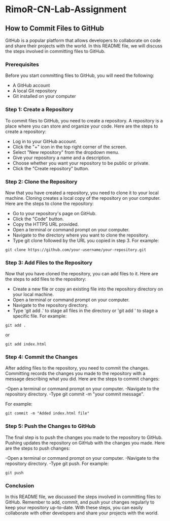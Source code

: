 # RimoR-CN-Lab-Assignment
## How to Commit Files to GitHub
GitHub is a popular platform that allows developers to collaborate on code and share their projects with the world. In this README file, we will discuss the steps involved in committing files to GitHub.

### Prerequisites
Before you start committing files to GitHub, you will need the following:

- A GitHub account
- A local Git repository
- Git installed on your computer


### Step 1: Create a Repository
To commit files to GitHub, you need to create a repository. A repository is a place where you can store and organize your code. Here are the steps to create a repository:

- Log in to your GitHub account.
- Click the "+" icon in the top right corner of the screen.
- Select "New repository" from the dropdown menu.
- Give your repository a name and a description.
- Choose whether you want your repository to be public or private.
- Click the "Create repository" button.

### Step 2: Clone the Repository
Now that you have created a repository, you need to clone it to your local machine. Cloning creates a local copy of the repository on your computer. Here are the steps to clone the repository:

- Go to your repository's page on GitHub.
- Click the "Code" button.
- Copy the HTTPS URL provided.
- Open a terminal or command prompt on your computer.
- Navigate to the directory where you want to clone the repository.
- Type git clone followed by the URL you copied in step 3.
For example:

```
git clone https://github.com/your-username/your-repository.git
```
### Step 3: Add Files to the Repository
Now that you have cloned the repository, you can add files to it. Here are the steps to add files to the repository:

- Create a new file or copy an existing file into the repository directory on your local machine.
- Open a terminal or command prompt on your computer.
- Navigate to the repository directory.
- Type 'git add .' to stage all files in the directory or 'git add <filename>' to stage a specific file.
For example: 
  
```
git add .
```
or
  
```
git add index.html
```

### Step 4: Commit the Changes
After adding files to the repository, you need to commit the changes. Committing records the changes you made to the repository with a message describing what you did. Here are the steps to commit changes:

-Open a terminal or command prompt on your computer.
-Navigate to the repository directory.
-Type git commit -m "your commit message".

For example:

```
git commit -m "Added index.html file"
```

### Step 5: Push the Changes to GitHub
The final step is to push the changes you made to the repository to GitHub. Pushing updates the repository on GitHub with the changes you made. Here are the steps to push changes:

-Open a terminal or command prompt on your computer.
-Navigate to the repository directory.
-Type git push.
For example:
```
git push
```

### Conclusion
In this README file, we discussed the steps involved in committing files to GitHub. Remember to add, commit, and push your changes regularly to keep your repository up-to-date. With these steps, you can easily collaborate with other developers and share your projects with the world.
